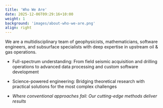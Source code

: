 ```yaml
---
title: 'Who We Are'
date: 2025-12-06T09:29:16+10:00
weight: 1
background: 'images/about-who-we-are.png'
align: right
---
```


We are a multidisciplinary team of geophysicists, mathematicians, software engineers, and subsurface specialists with deep expertise in upstream oil & gas operations.  

- Full-spectrum understanding: From field seismic acquisition and drilling operations to advanced data processing and custom software development

- Science-powered engineering: Bridging theoretical research with practical solutions for the most complex challenges

- *Where conventional approaches fail: Our cutting-edge methods deliver results*
